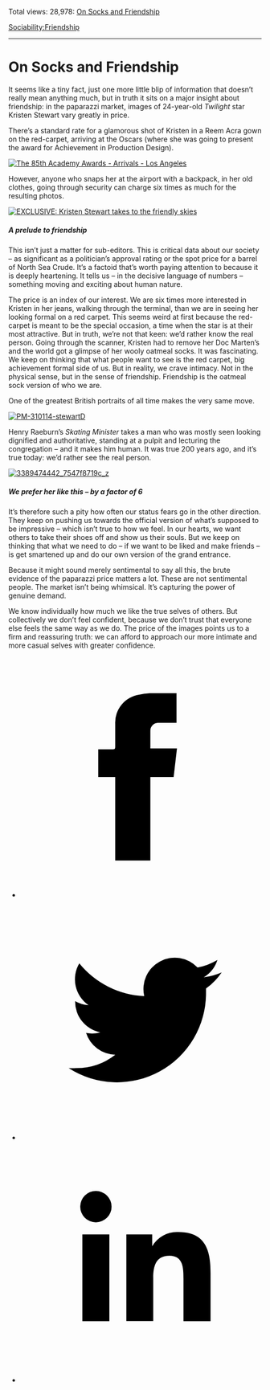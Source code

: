 Total views: 28,978: [On Socks and Friendship](https://www.theschooloflife.com/thebookoflife/kristen-stewarts-socks-provide-lesson-in-friendship/)

[Sociability:](https://www.theschooloflife.com/thebookoflife/category/sociability/)[Friendship](https://www.theschooloflife.com/thebookoflife/category/sociability/friendship/)

* * *

# On Socks and Friendship
<style>
						.alignnone {
  display: block;
  margin-left: auto;
  margin-right: auto;
  align: center:
}

.addtoany_share_save_container {
display:none;
}

.wp-block-image {
		display: block;
  margin-left: auto;
  margin-right: auto;
  width: 50%;
}

.aligncenter {
display: block;
  margin-left: auto;
  margin-right: auto;
  align: center:
}

@media only screen and (max-width: 500px) {
  .wp-block-image {
		display: block;
  margin-left: auto;
  margin-right: auto;
  width: 100%;
} }

h1 {max-width: 600px !important;
}
.s18-single-post .content-area .site-main article .post-cat-header-display + .old-wrapper p {
    font-size: 1.200em
}
						</style>

It seems like a tiny fact, just one more little blip of information that doesn’t really mean anything much, but in truth it sits on a major insight about friendship: in the paparazzi market, images of 24-year-old _Twilight_ star Kristen Stewart vary greatly in price.

There’s a standard rate for a glamorous shot of Kristen in a Reem Acra gown on the red-carpet, arriving at the Oscars (where she was going to present the award for Achievement in Production Design).

[![The 85th Academy Awards - Arrivals - Los Angeles](https://www.theschooloflife.com/thebookoflife/wp-content/uploads/2014/10/PM-310114-stewartA.jpg)](http://www.thebookoflife.org/wp-content/uploads/2014/10/PM-310114-stewartA.jpg)

However, anyone who snaps her at the airport with a backpack, in her old clothes, going through security can charge six times as much for the resulting photos.

[![EXCLUSIVE: Kristen Stewart takes to the friendly skies](https://www.theschooloflife.com/thebookoflife/wp-content/uploads/2014/10/PM-310114-stewartC.jpg)](http://www.thebookoflife.org/wp-content/uploads/2014/10/PM-310114-stewartC.jpg)

##### A prelude to friendship

This isn’t just a matter for sub-editors. This is critical data about our society – as significant as a politician’s approval rating or the spot price for a barrel of North Sea Crude. It’s a factoid that’s worth paying attention to because it is deeply heartening. It tells us – in the decisive language of numbers – something moving and exciting about human nature.

The price is an index of our interest. We are six times more interested in Kristen in her jeans, walking through the terminal, than we are in seeing her looking formal on a red carpet. This seems weird at first because the red-carpet is meant to be the special occasion, a time when the star is at their most attractive. But in truth, we’re not that keen: we’d rather know the real person. Going through the scanner, Kristen had to remove her Doc Marten’s and the world got a glimpse of her wooly oatmeal socks. It was fascinating. We keep on thinking that what people want to see is the red carpet, big achievement formal side of us. But in reality, we crave intimacy. Not in the physical sense, but in the sense of friendship. Friendship is the oatmeal sock version of who we are.

One of the greatest British portraits of all time makes the very same move.

[![PM-310114-stewartD](https://www.theschooloflife.com/thebookoflife/wp-content/uploads/2014/10/PM-310114-stewartD.jpg)](http://www.thebookoflife.org/wp-content/uploads/2014/10/PM-310114-stewartD.jpg)

Henry Raeburn’s _Skating Minister_ takes a man who was mostly seen looking dignified and authoritative, standing at a pulpit and lecturing the congregation – and it makes him human. It was true 200 years ago, and it’s true today: we’d rather see the real person.

[![3389474442_7547f8719c_z](https://www.theschooloflife.com/thebookoflife/wp-content/uploads/2014/10/3389474442_7547f8719c_z.jpg)](http://www.thebookoflife.org/wp-content/uploads/2014/10/3389474442_7547f8719c_z.jpg)

##### We prefer her like this – by a factor of 6

It’s therefore such a pity how often our status fears go in the other direction. They keep on pushing us towards the official version of what’s supposed to be impressive – which isn’t true to how we feel. In our hearts, we want others to take their shoes off and show us their souls. But we keep on thinking that what we need to do – if we want to be liked and make friends – is get smartened up and do our own version of the grand entrance.

Because it might sound merely sentimental to say all this, the brute evidence of the paparazzi price matters a lot. These are not sentimental people. The market isn’t being whimsical. It’s capturing the power of genuine demand.

We know individually how much we like the true selves of others. But collectively we don’t feel confident, because we don’t trust that everyone else feels the same way as we do. The price of the images points us to a firm and reassuring truth: we can afford to approach our more intimate and more casual selves with greater confidence.

<style>
    .iframe-class { display: block !important; }
</style>

- [<svg xmlns="http://www.w3.org/2000/svg" viewbox="0 0 26 26"><title>Facebook</title>
                    <g>
                        <path d="M8.38,10H9.92c.2,0,.29,0,.29-.28,0-.82,0-1.64,0-2.46a3.05,3.05,0,0,1,2.57-3.15A7.22,7.22,0,0,1,14,3.95c.86,0,1.71,0,2.57,0h.25v3.2h-2A.85.85,0,0,0,14,8c0,.62,0,1.24,0,1.91h2.87L16.51,13H14v9H10.21V13H8.38Z"></path>
                    </g>
                </svg>](http://www.facebook.com/sharer/sharer.php?u=https://www.theschooloflife.com/thebookoflife/kristen-stewarts-socks-provide-lesson-in-friendship/)
- [<svg xmlns="http://www.w3.org/2000/svg" viewbox="0 0 26 26"><title>Twitter</title>
                    <path d="M21.69,7.9a6.75,6.75,0,0,1-1.94.53,3.39,3.39,0,0,0,1.48-1.87,6.76,6.76,0,0,1-2.14.82,3.38,3.38,0,0,0-5.75,3.08,9.59,9.59,0,0,1-7-3.53,3.38,3.38,0,0,0,1,4.51A3.36,3.36,0,0,1,5.89,11v0A3.38,3.38,0,0,0,8.6,14.37a3.39,3.39,0,0,1-1.53.06,3.38,3.38,0,0,0,3.15,2.35A6.78,6.78,0,0,1,6,18.22a6.87,6.87,0,0,1-.81,0A9.6,9.6,0,0,0,20,10.08q0-.22,0-.44A6.86,6.86,0,0,0,21.69,7.9Z"></path>
                </svg>](http://twitter.com/share?url=https://www.theschooloflife.com/thebookoflife/kristen-stewarts-socks-provide-lesson-in-friendship/&text=&via=theschooloflife)
- [<svg xmlns="http://www.w3.org/2000/svg" viewbox="0 0 26 26"><title>LinkedIn</title>
<path class="cls-2" d="M6.67,10H9.58v9.36H6.67ZM8.13,5.32A1.69,1.69,0,1,1,6.44,7,1.69,1.69,0,0,1,8.13,5.32"></path><path class="cls-2" d="M11.41,10H14.2v1.28h0A3.06,3.06,0,0,1,17,9.75c2.95,0,3.49,1.94,3.49,4.46v5.14H17.57V14.79c0-1.09,0-2.48-1.51-2.48s-1.75,1.18-1.75,2.4v4.63H11.41Z"></path></svg>](https://www.linkedin.com/shareArticle?mini=true&url=https://www.theschooloflife.com/thebookoflife/kristen-stewarts-socks-provide-lesson-in-friendship/)

